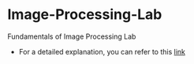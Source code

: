 # Image-Processing-Lab
Fundamentals of Image Processing Lab

- For a detailed explanation, you can refer to this [link](https://pdfhost.io/v/Jd30YQn.6_Image_Processing_Lab)
